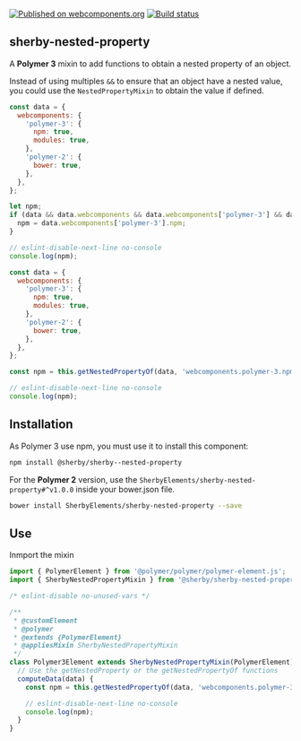 [![Published on webcomponents.org](https://img.shields.io/badge/webcomponents.org-published-blue.svg)](https://www.webcomponents.org/element/SherbyElements/sherby-nested-property)
[![Build status](https://travis-ci.org/SherbyElements/sherby-nested-property.svg?branch=master)](https://travis-ci.org/SherbyElements/sherby-nested-property)

## sherby-nested-property
A **Polymer 3** mixin to add functions to obtain a nested property of an object.

Instead of using multiples `&&` to ensure that an object have a nested value, you could use the 
`NestedPropertyMixin` to obtain the value if defined.

```javascript
const data = {
  webcomponents: {
    'polymer-3': {
      npm: true,
      modules: true,
    },
    'polymer-2': {
      bower: true,
    },
  },
};

let npm;
if (data && data.webcomponents && data.webcomponents['polymer-3'] && data.webcomponents['polymer-3'].npm) {
  npm = data.webcomponents['polymer-3'].npm;
}

// eslint-disable-next-line no-console
console.log(npm);
```

```javascript
const data = {
  webcomponents: {
    'polymer-3': {
      npm: true,
      modules: true,
    },
    'polymer-2': {
      bower: true,
    },
  },
};

const npm = this.getNestedPropertyOf(data, 'webcomponents.polymer-3.npm');

// eslint-disable-next-line no-console
console.log(npm);
```

## Installation
As Polymer 3 use npm, you must use it to install this component:

```bash
npm install @sherby/sherby--nested-property
```

For the **Polymer 2** version, use the `SherbyElements/sherby-nested-property#^v1.0.0` inside your bower.json file.

```bash
bower install SherbyElements/sherby-nested-property --save
```

## Use
Inmport the mixin 
```javascript
import { PolymerElement } from '@polymer/polymer/polymer-element.js';
import { SherbyNestedPropertyMixin } from '@sherby/sherby-nested-property/sherby-nested-property-mixin.js';

/* eslint-disable no-unused-vars */

/**
 * @customElement
 * @polymer
 * @extends {PolymerElement}
 * @appliesMixin SherbyNestedPropertyMixin
 */
class Polymer3Element extends SherbyNestedPropertyMixin(PolymerElement) {
  // Use the getNestedProperty or the getNestedPropertyOf functions
  computeData(data) {
    const npm = this.getNestedPropertyOf(data, 'webcomponents.polymer-3.npm');

    // eslint-disable-next-line no-console
    console.log(npm);
  }
}
```
